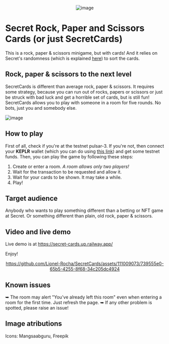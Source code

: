 <div align="center">
  
![image](https://github.com/Lionel-Rocha/SecretCards/assets/111009073/d462b08c-356b-4fcc-88d9-be30dbf8617c)

</div>

# Secret Rock, Paper and Scissors Cards (or just SecretCards)

This is a rock, paper & scissors minigame, but with cards! And it relies on Secret's randomness (which is explained [here](https://docs.scrt.network/secret-network-documentation/development/development-concepts/randomness-api)) to sort the cards.

## Rock, paper & scissors to the next level

SecretCards is different than average rock, paper & scissors. It requires some strategy, because you can run out of rocks, papers or scissors or just be struck with bad luck and get a horrible set of cards, but is still fun! SecretCards allows you to play with someone in a room for five rounds. No bots, just you and somebody else. 

![image](https://github.com/Lionel-Rocha/SecretCards/assets/111009073/0b16abee-fdd8-42c3-aec8-a563cc857bce)

## How to play
First of all, check if you're at the testnet pulsar-3. If you're not, then connect your **KEPLR** wallet (which you can do using [this link](https://keplr-connect-pulsar3.vercel.app/)) and get some testnet funds. Then, you can play the game by following these steps:

1. Create or enter a room. *A room allows only two players!*
2. Wait for the transaction to be requested and allow it.
3. Wait for your cards to be shown. It may take a while.
4. Play!

## Target audience
Anybody who wants to play something different than a betting or NFT game at Secret. Or something different than plain, old rock, paper & scissors. 

## Video and live demo


Live demo is at https://secret-cards.up.railway.app/

Enjoy!
<div align="center">

https://github.com/Lionel-Rocha/SecretCards/assets/111009073/739555e0-65b5-4255-8f68-34c205dc4924

</div>

## Known issues

➥ The room may alert "You've already left this room" even when entering a room for the first time. Just refresh the page.
➥ If any other problem is spotted, please raise an issue!

## Image atributions
Icons: Mangsaabguru, Freepik
